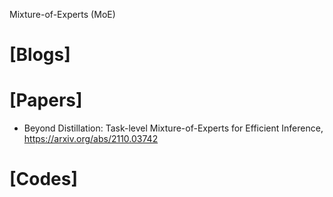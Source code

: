 Mixture-of-Experts (MoE)

# [Blogs]

# [Papers]
+ Beyond Distillation: Task-level Mixture-of-Experts for Efficient Inference, https://arxiv.org/abs/2110.03742


# [Codes]
